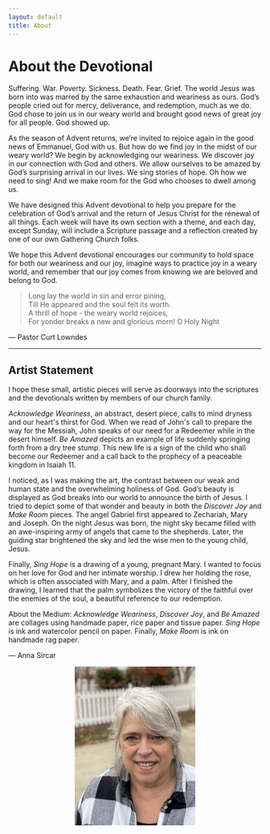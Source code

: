 ```yaml
---
layout: default
title: About
---
```


<div class="about-content">

<h1>About the Devotional</h1>

<p>Suffering. War. Poverty. Sickness. Death. Fear. Grief. The world Jesus was born into was marred by the same exhaustion and weariness as ours. God’s people cried out for mercy, deliverance, and redemption, much as we do. God chose to join us in our weary world and brought good news of great joy for all people. God showed up.</p>

<p>As the season of Advent returns, we’re invited to rejoice again in the good news of Emmanuel, God with us. But how do we find joy in the midst of our weary world? We begin by acknowledging our weariness. We discover joy in our connection with God and others. We allow ourselves to be amazed by God’s surprising arrival in our lives. We sing stories of hope. Oh how we need to sing! And we make room for the God who chooses to dwell among us.</p>

<p>We have designed this Advent devotional to help you prepare for the celebration of God’s arrival and the return of Jesus Christ for the renewal of all things. Each week will have its own section with a theme, and each day, except Sunday, will include a Scripture passage and a reflection created by one of our own Gathering Church folks.</p>

<p>We hope this Advent devotional encourages our community to hold space for both our weariness and our joy, imagine ways to practice joy in a weary world, and remember that our joy comes from knowing we are beloved and belong to God.</p>

<blockquote>
<p>Long lay the world in sin and error pining,<br>
 Till He appeared and the soul felt its worth.<br>
 A thrill of hope - the weary world rejoices,<br>
 For yonder breaks a new and glorious morn!
 O Holy Night</p>
</blockquote>

<p class="sans-small">— Pastor Curt Lowndes</p>

<hr>

<h2>Artist Statement</h2>

<p>I hope these small, artistic pieces will serve as doorways into the scriptures and the devotionals written by members of our church family.</p>

<p><i>Acknowledge Weariness</i>, an abstract, desert piece, calls to mind dryness and our heart's thirst for God. When we read of John's call to prepare the way for the Messiah, John speaks of our need for a Redeemer while in the desert himself. <i>Be Amazed</i> depicts an example of life suddenly springing forth from a dry tree stump. This new life is a sign of the child who shall become our Redeemer and a call back to the prophecy of a peaceable kingdom in Isaiah 11.</p>

<p>I noticed, as I was making the art, the contrast between our weak and human state and the overwhelming holiness of God. God’s beauty is displayed as God breaks into our world to announce the birth of Jesus. I tried to depict some of that wonder and beauty in both the <i>Discover Joy</i> and <i>Make Room</i> pieces. The angel Gabriel first appeared to Zechariah, Mary and Joseph. On the night Jesus was born, the night sky became filled with an awe-inspiring army of angels that came to the shepherds. Later, the guiding star brightened the sky and led the wise men to the young child, Jesus.</p>

<p>Finally, <i>Sing Hope</i> is a drawing of a young, pregnant Mary. I wanted to focus on her love for God and her intimate worship. I drew her holding the rose, which is often associated with Mary, and a palm. After I finished the drawing, I learned that the palm symbolizes the victory of the faithful over the enemies of the soul, a beautiful reference to our redemption.</p>

<p>About the Medium: <i>Acknowledge Weariness</i>, <i>Discover Joy</i>, and <i>Be Amazed</i> are collages using handmade paper, rice paper and tissue paper. <i>Sing Hope</i> is ink and watercolor pencil on paper. Finally, <i>Make Room</i> is ink on handmade rag paper.</p>

<p class="sans-small">— Anna Sircar</p>

<figure style="text-align: center;"><img src="/src/img/about-sircar.jpg" style="max-width: 240px;"></figure>